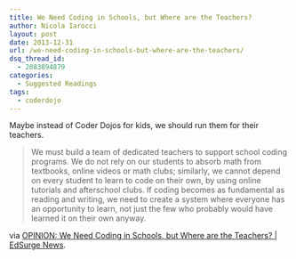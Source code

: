 ```yaml
---
title: We Need Coding in Schools, but Where are the Teachers?
author: Nicola Iarocci
layout: post
date: 2013-12-31
url: /we-need-coding-in-schools-but-where-are-the-teachers/
dsq_thread_id:
  - 2083894879
categories:
  - Suggested Readings
tags:
  - coderdojo
---
```

Maybe instead of Coder Dojos for kids, we should run them for their teachers.

> We must build a team of dedicated teachers to support school coding programs. We do not rely on our students to absorb math from textbooks, online videos or math clubs; similarly, we cannot depend on every student to learn to code on their own, by using online tutorials and afterschool clubs. If coding becomes as fundamental as reading and writing, we need to create a system where everyone has an opportunity to learn, not just the few who probably would have learned it on their own anyway.

via [OPINION: We Need Coding in Schools, but Where are the Teachers? | EdSurge News][1].

 [1]: https://www.edsurge.com/n/2013-12-09-opinion-we-need-coding-in-schools-but-where-are-the-teachers?utm_source=buffer&utm_campaign=Buffer&utm_content=buffer062d3&utm_medium=twitter
